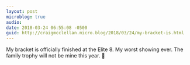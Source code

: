 ```yaml
---
layout: post
microblog: true
audio: 
date: 2018-03-24 06:55:08 -0500
guid: http://craigmcclellan.micro.blog/2018/03/24/my-bracket-is.html
---
```

My bracket is officially finished at the Elite 8. My worst showing ever. The family trophy will not be mine this year. 🏀
